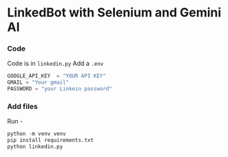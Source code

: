 # LinkedBot with Selenium and Gemini AI
### Code
Code is in `linkedin.py`
Add a `.env`
```python
GOOGLE_API_KEY  = "YOUR API KEY"
GMAIL = "Your gmail"
PASSWORD = "your Linkein password"
```

### Add files
Run - 
```python
python -m venv venv
pip install requirements.txt
python linkedin.py
```
